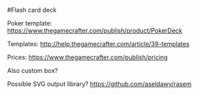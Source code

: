 
#Flash card deck

Poker template: https://www.thegamecrafter.com/publish/product/PokerDeck

Templates: http://help.thegamecrafter.com/article/39-templates

Prices: https://www.thegamecrafter.com/publish/pricing

Also custom box?

Possible SVG output library? <https://github.com/aseldawy/rasem>

